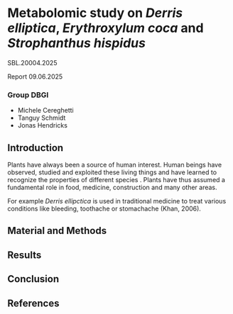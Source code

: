 # Metabolomic study on _Derris elliptica_,  _Erythroxylum coca_ and _Strophanthus hispidus_
SBL.20004.2025   
  
Report 09.06.2025 

### Group DBGI  
  
- Michele Cereghetti  
- Tanguy Schmidt  
- Jonas Hendricks  

## Introduction
Plants have always been a source of human interest. Human beings have observed, studied and exploited these living things and have learned to recognize the properties of different species . Plants have thus assumed a fundamental role in food, medicine, construction and many other areas.  

For example _Derris ellipctica_ is used in traditional medicine to treat various conditions like bleeding, toothache or stomachache (Khan, 2006).

## Material and Methods
## Results
## Conclusion
## References
